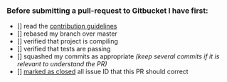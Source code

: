 ### Before submitting a pull-request to Gitbucket I have first:

- [] read the [contribution guidelines](https://github.com/gitbucket/gitbucket/blob/master/.github/CONTRIBUTING.md)
- [] rebased my branch over master
- [] verified that project is compiling
- [] verified that tests are passing
- [] squashed my commits as appropriate *(keep several commits if it is relevant to understand the PR)*
- [] [marked as closed](https://help.github.com/articles/closing-issues-via-commit-messages/) all issue ID that this PR should correct
